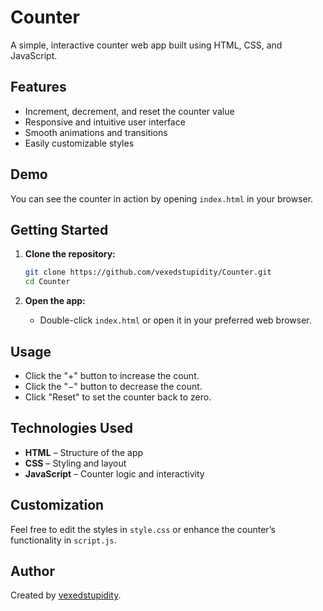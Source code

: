 # Counter

A simple, interactive counter web app built using HTML, CSS, and JavaScript.

## Features

- Increment, decrement, and reset the counter value
- Responsive and intuitive user interface
- Smooth animations and transitions
- Easily customizable styles

## Demo

You can see the counter in action by opening `index.html` in your browser.

## Getting Started

1. **Clone the repository:**
   ```bash
   git clone https://github.com/vexedstupidity/Counter.git
   cd Counter
   ```

2. **Open the app:**
   - Double-click `index.html` or open it in your preferred web browser.

## Usage

- Click the "+" button to increase the count.
- Click the "−" button to decrease the count.
- Click "Reset" to set the counter back to zero.

## Technologies Used

- **HTML** – Structure of the app
- **CSS** – Styling and layout
- **JavaScript** – Counter logic and interactivity

## Customization

Feel free to edit the styles in `style.css` or enhance the counter’s functionality in `script.js`.


## Author

Created by [vexedstupidity](https://github.com/vexedstupidity).
